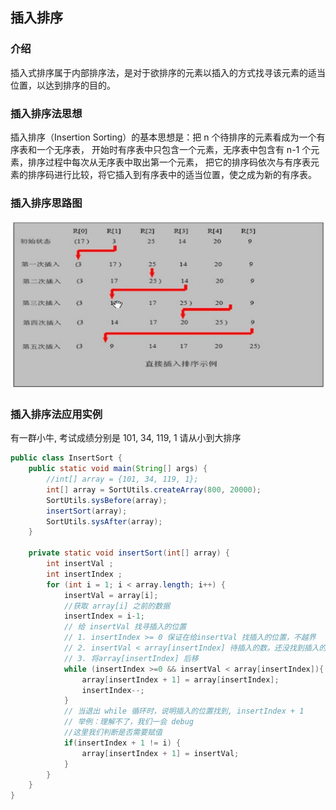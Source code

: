 ## 插入排序

### 介绍

插入式排序属于内部排序法，是对于欲排序的元素以插入的方式找寻该元素的适当位置，以达到排序的目的。

### 插入排序法思想

插入排序（Insertion Sorting）的基本思想是：把 n 个待排序的元素看成为一个有序表和一个无序表，
开始时有序表中只包含一个元素，无序表中包含有 n-1 个元素，排序过程中每次从无序表中取出第一个元素，
把它的排序码依次与有序表元素的排序码进行比较，将它插入到有序表中的适当位置，使之成为新的有序表。

### 插入排序思路图

![InsertSort01](img/InsertSort01.jpg)

### 插入排序法应用实例

有一群小牛, 考试成绩分别是  101, 34, 119, 1	请从小到大排序

```java
public class InsertSort {
    public static void main(String[] args) {
        //int[] array = {101, 34, 119, 1};
        int[] array = SortUtils.createArray(800, 20000);
        SortUtils.sysBefore(array);
        insertSort(array);
        SortUtils.sysAfter(array);
    }

    private static void insertSort(int[] array) {
        int insertVal ;
        int insertIndex ;
        for (int i = 1; i < array.length; i++) {
            insertVal = array[i];
            //获取 array[i] 之前的数据
            insertIndex = i-1;
            // 给 insertVal 找寻插入的位置
            // 1. insertIndex >= 0 保证在给insertVal 找插入的位置，不越界
            // 2. insertVal < array[insertIndex] 待插入的数。还没找到插入的位置
            // 3. 将array[insertIndex] 后移
            while (insertIndex >=0 && insertVal < array[insertIndex]){
                array[insertIndex + 1] = array[insertIndex];
                insertIndex--;
            }
            // 当退出 while 循环时，说明插入的位置找到, insertIndex + 1
            // 举例：理解不了，我们一会 debug
            //这里我们判断是否需要赋值
            if(insertIndex + 1 != i) {
                array[insertIndex + 1] = insertVal;
            }
        }
    }
}
```

 
